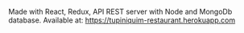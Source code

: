 Made with React, Redux, API REST server with Node and MongoDb database.
Available at: https://tupiniquim-restaurant.herokuapp.com
